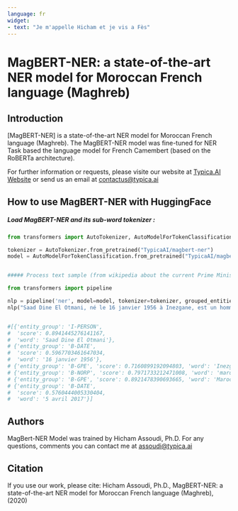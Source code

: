 ```yaml
---
language: fr
widget:
- text: "Je m'appelle Hicham et je vis a Fès"
---
```


# MagBERT-NER: a state-of-the-art NER model for Moroccan French language (Maghreb)

## Introduction

[MagBERT-NER] is a state-of-the-art NER model for Moroccan French language (Maghreb). The MagBERT-NER model was fine-tuned for NER Task based the language model for French Camembert (based on the RoBERTa architecture).

For further information or requests, please visite our website at [Typica.AI Website](https://typicasoft.io/) or send us an email at contactus@typica.ai

## How to use MagBERT-NER with HuggingFace

##### Load MagBERT-NER and its sub-word tokenizer :

```python
from transformers import AutoTokenizer, AutoModelForTokenClassification

tokenizer = AutoTokenizer.from_pretrained("TypicaAI/magbert-ner")
model = AutoModelForTokenClassification.from_pretrained("TypicaAI/magbert-ner")


##### Process text sample (from wikipedia about the current Prime Minister of Morocco) Using NER pipeline  

from transformers import pipeline

nlp = pipeline('ner', model=model, tokenizer=tokenizer, grouped_entities=True)
nlp("Saad Dine El Otmani, né le 16 janvier 1956 à Inezgane, est un homme d'État marocain, chef du gouvernement du Maroc depuis le 5 avril 2017")


#[{'entity_group': 'I-PERSON',
#  'score': 0.8941445276141167,
#  'word': 'Saad Dine El Otmani'},
# {'entity_group': 'B-DATE',
#  'score': 0.5967703461647034,
#  'word': '16 janvier 1956'},
# {'entity_group': 'B-GPE', 'score': 0.7160899192094803, 'word': 'Inezgane'},
# {'entity_group': 'B-NORP', 'score': 0.7971733212471008, 'word': 'marocain'},
# {'entity_group': 'B-GPE', 'score': 0.8921478390693665, 'word': 'Maroc'},
# {'entity_group': 'B-DATE',
#  'score': 0.5760444005330404,
#  'word': '5 avril 2017'}]

```


## Authors 

MagBert-NER Model was trained by Hicham Assoudi, Ph.D. 
For any questions, comments you can contact me at assoudi@typica.ai


## Citation

If you use our work, please cite:
Hicham Assoudi, Ph.D., MagBERT-NER: a state-of-the-art NER model for Moroccan French language (Maghreb), (2020)
